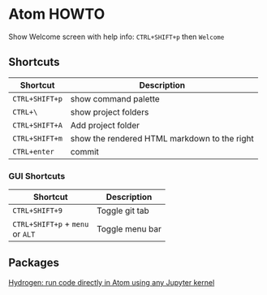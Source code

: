 # Atom HOWTO
Show Welcome screen with help info:
`CTRL+SHIFT+p` then `Welcome`

## Shortcuts
Shortcut | Description
---------|------------
`CTRL+SHIFT+p` |show command palette
`CTRL+\` |show project folders
`CTRL+SHIFT+A` |Add project folder
`CTRL+SHIFT+m` |show the rendered HTML markdown to the right
`CTRL+enter` |commit

### GUI Shortcuts
Shortcut | Description
---------|------------
`CTRL+SHIFT+9` |Toggle git tab
`CTRL+SHIFT+p` + `menu` <br> or `ALT`|Toggle menu bar


## Packages

[Hydrogen: run code directly in Atom using any Jupyter kernel](https://atom.io/packages/hydrogen)

